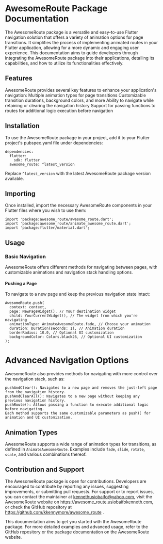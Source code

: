 # AwesomeRoute Package Documentation

The AwesomeRoute package is a versatile and easy-to-use Flutter navigation solution that offers a variety of animation options for page transitions. It simplifies the process of implementing animated routes in your Flutter application, allowing for a more dynamic and engaging user experience. This documentation aims to guide developers through integrating the AwesomeRoute package into their applications, detailing its capabilities, and how to utilize its functionalities effectively.

## Features

AwesomeRoute provides several key features to enhance your application's navigation:
    Multiple animation types for page transitions
    Customizable transition durations, background colors, and more
    Ability to navigate while retaining or clearing the navigation history
    Support for passing functions to routes for additional logic execution before navigation

## Installation

To use the AwesomeRoute package in your project, add it to your Flutter project's pubspec.yaml file under dependencies:

```
dependencies:
  flutter:
    sdk: flutter
  awesome_route: ^latest_version
```
Replace ``^latest_version`` with the latest AwesomeRoute package version available.

## Importing

Once installed, import the necessary AwesomeRoute components in your Flutter files where you wish to use them:

```
import 'package:awesome_route/awesome_route.dart';
import 'package:awesome_route/animate_awesome_route.dart';
import 'package:flutter/material.dart';
```

## Usage

### Basic Navigation

AwesomeRoute offers different methods for navigating between pages, with customizable animations and navigation stack handling options.

#### Pushing a Page

To navigate to a new page and keep the previous navigation state intact:

```
AwesomeRoute.push(
  context: context,
  page: NewPageWidget(), // Your destination widget
  child: YourCurrentWidget(), // The widget from which you're navigating
  animationType: AnimateAwesomeRoute.fade, // Choose your animation
  duration: Duration(seconds: 1), // Animation duration
  borderRadius: 10.0, // Optional UI customization
  backgroundColor: Colors.black26, // Optional UI customization
);
```
# Advanced Navigation Options
AwesomeRoute also provides methods for navigating with more control over the navigation stack, such as:

    pushAndClear(): Navigates to a new page and removes the just-left page from the navigation history.
    pushAndClearAll(): Navigates to a new page without keeping any previous navigation history.
    pushRoute(): Allows passing a function to execute additional logic before navigating.
    Each method supports the same customizable parameters as push() for animation and UI customization.

## Animation Types

AwesomeRoute supports a wide range of animation types for transitions, as defined in ``AnimateAwesomeRoute``. Examples include ``fade``, ``slide``, ``rotate``, ``scale``, and various combinations thereof.

## Contribution and Support

The AwesomeRoute package is open for contributions. Developers are encouraged to contribute by reporting any issues, suggesting improvements, or submitting pull requests. For support or to report issues, you can contact the maintainer at kennethusiobaifo@yahoo.com, visit the AwesomeRoute website on https://awesome_route.usiobaifokenneth.com, or check the GitHub repository at https://github.com/kkennymore/awesome_route .

This documentation aims to get you started with the AwesomeRoute package. For more detailed examples and advanced usage, refer to the GitHub repository or the package documentation on the AwesomeRoute website.